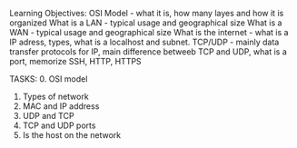 Learning Objectives:
OSI Model - what it is, how many layes and how it is organized 
What is a LAN - typical usage and geographical size 
What is a WAN - typical usage and geographical size 
What is the internet - what is a IP adress, types, what is a localhost and subnet.
TCP/UDP - mainly data transfer protocols for IP, main difference betweeb TCP and UDP, what is a port, memorize SSH, HTTP, HTTPS

TASKS:
0. OSI model 
1. Types of network
2. MAC and IP address
3. UDP and TCP
4. TCP and UDP ports
5. Is the host on the network 
